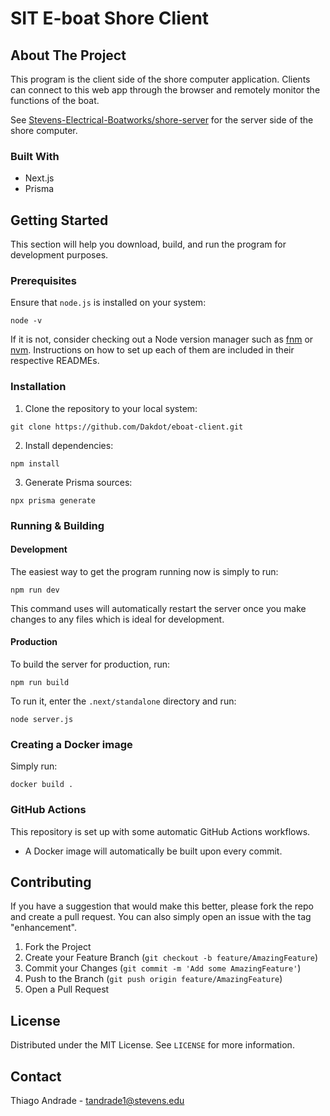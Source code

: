 # SIT E-boat Shore Client

## About The Project

This program is the client side of the shore computer application. Clients can connect to this web app through the browser and remotely monitor the functions of the boat.

See [Stevens-Electrical-Boatworks/shore-server](https://github.com/Stevens-Electric-Boatworks/shore-server) for the server side of the shore computer.

### Built With

- Next.js
- Prisma

## Getting Started

This section will help you download, build, and run the program for development purposes.

### Prerequisites

Ensure that `node.js` is installed on your system:

```
node -v
```

If it is not, consider checking out a Node version manager such as [fnm](https://github.com/Schniz/fnm) or [nvm](https://github.com/nvm-sh/nvm). Instructions on how to set up each of them are included in their respective READMEs.

### Installation

1. Clone the repository to your local system:

```
git clone https://github.com/Dakdot/eboat-client.git
```

2. Install dependencies:

```
npm install
```

3. Generate Prisma sources:

```
npx prisma generate
```

### Running & Building

#### Development

The easiest way to get the program running now is simply to run:

```
npm run dev
```

This command uses will automatically restart the server once you make changes to any files which is ideal for development.

#### Production

To build the server for production, run:

```
npm run build
```

To run it, enter the `.next/standalone` directory and run:

```
node server.js
```

### Creating a Docker image

Simply run:

```
docker build .
```

### GitHub Actions

This repository is set up with some automatic GitHub Actions workflows.

- A Docker image will automatically be built upon every commit.

<!-- CONTRIBUTING -->

## Contributing

If you have a suggestion that would make this better, please fork the repo and create a pull request. You can also simply open an issue with the tag "enhancement".

1. Fork the Project
2. Create your Feature Branch (`git checkout -b feature/AmazingFeature`)
3. Commit your Changes (`git commit -m 'Add some AmazingFeature'`)
4. Push to the Branch (`git push origin feature/AmazingFeature`)
5. Open a Pull Request

## License

Distributed under the MIT License. See `LICENSE` for more information.

## Contact

Thiago Andrade - [tandrade1@stevens.edu](mailto:tandrade1@stevens.edu)
